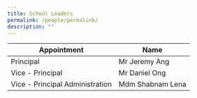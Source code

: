 ```yaml
---
title: School Leaders
permalink: /people/permalink/
description: ""
---
```



| Appointment | Name |
| -------- | -------- |
| Principal    | Mr Jeremy Ang     |
| Vice - Principal    | Mr Daniel Ong    |
| Vice - Principal Administration   | Mdm Shabnam Lena     |